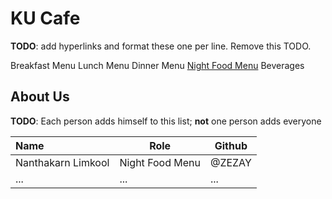 # KU Cafe

**TODO**: add hyperlinks and format these one per line. Remove this TODO.

Breakfast Menu
Lunch Menu
Dinner Menu
[Night Food Menu](Menu.md#Night-Food-menu)
Beverages

## About Us

**TODO**: Each person adds himself to this list; **not** one person adds everyone

| Name               | Role            | Github |
| :----------------- | --------------- | ------ |
| Nanthakarn Limkool | Night Food Menu | @ZEZAY |
| ...                | ...             | ...    |
